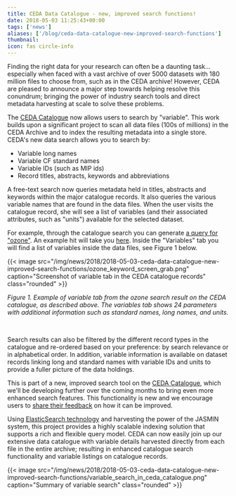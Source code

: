 ```yaml
---
title: CEDA Data Catalogue - new, improved search functions!
date: 2018-05-03 11:25:43+00:00
tags: ['news']
aliases: ['/blog/ceda-data-catalogue-new-improved-search-functions']
thumbnail: 
icon: fas circle-info
---
```

Finding the right data for your research can often be a daunting task... especially when faced with a vast archive of over 5000 datasets with 180 million files to choose from, such as in the CEDA archive! However, CEDA are pleased to announce a major step towards helping resolve this conundrum; bringing the power of industry search tools and direct metadata harvesting at scale to solve these problems.


The [CEDA Catalogue](http://catalogue.ceda.ac.uk) now allows users to search by "variable". This work builds upon a significant project to scan all data files (100s of millions) in the CEDA Archive and to index the resulting metadata into a single store. CEDA's new data search allows you to search by:


* Variable long names
* Variable CF standard names
* Variable IDs (such as MIP ids)
* Record titles, abstracts, keywords and abbreviations


A free-text search now queries metadata held in titles, abstracts and keywords within the major catalogue records. It also queries the various variable names that are found in the data files. When the user visits the catalogue record, she will see a list of variables (and their associated attributes, such as "units") available for the selected dataset.


For example, through the catalogue search you can generate [a query for "ozone"](http://catalogue.ceda.ac.uk/?q=ozone&record_types=Observation&sort_by=relevance). An example hit will take you [here](http://catalogue.ceda.ac.uk/uuid/c0455ab814224a05ac74642d3d44b73e). Inside the "Variables" tab you will find a list of variables inside the data files, see Figure 1 below.


{{< image src="/img/news/2018/2018-05-03-ceda-data-catalogue-new-improved-search-functions/ozone_keyword_screen_grab.png"  caption="Screenshot of variable tab in the CEDA catalogue records" class="rounded" >}}


*Figure 1. Example of variable tab from the ozone search result on the CEDA catalogue, as described above. The variables tab shows 24 parameters with additional information such as standard names, long names, and units.* 


 


Search results can also be filtered by the different record types in the catalogue and re-ordered based on your preference: by search relevance or in alphabetical order. In addition, variable information is available on dataset records linking long and standard names with variable IDs and units to provide a fuller picture of the data holdings.


This is part of a new, improved search tool on the [CEDA Catalogue](http://catalogue.ceda.ac.uk), which we'll be developing further over the coming months to bring even more enhanced search features. This functionality is new and we encourage users to [share their feedback](mailto:support@ceda.ac.uk "Share feedback with the CEDA team") on how it can be improved.


Using [ElasticSearch technology](https://www.elastic.co/) and harvesting the power of the JASMIN system, this project provides a highly scalable indexing solution that supports a rich and flexible query model. CEDA can now easily join up our extensive data catalogue with variable details harvested directly from each file in the entire archive; resulting in enhanced catalogue search functionality and variable listings on catalogue records.


{{< image src="/img/news/2018/2018-05-03-ceda-data-catalogue-new-improved-search-functions/variable_search_in_ceda_catalogue.png"  caption="Summary of variable search" class="rounded" >}}

